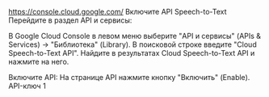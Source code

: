 https://console.cloud.google.com/
Включите API Speech-to-Text
Перейдите в раздел API и сервисы:

В Google Cloud Console в левом меню выберите "API и сервисы" (APIs & Services) → "Библиотека" (Library).
В поисковой строке введите "Cloud Speech-to-Text API".
Найдите в результатах Cloud Speech-to-Text API и нажмите на него.

Включите API:
На странице API нажмите кнопку "Включить" (Enable).
API-ключ 1
